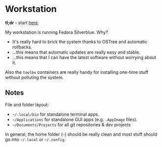 # Workstation

**tl;dr** - start [here](docs/01-FreshInstall.md).

My workstation is running Fedora Silverblue. Why?

- It's really hard to brick the system thanks to OSTree and automatic rollbacks.
- ...this means that automatic updates are really easy and stable.
- ...this means that I can have the latest software without worrying about it.

Also the `toolbx` containers are really handy for installing one-time stuff without polluting the system.

## Notes

File and folder layout:

- `~/.local/bin` for standalone terminal apps.
- `~/Applications` for standalone GUI apps (e.g. `.AppImage` files).
- `~/Documents/Projects` for all git repositories & dev projects

In general, the home folder (`~`) should be really clean and most stuff should go into `~/.local` or `~/.config`.
